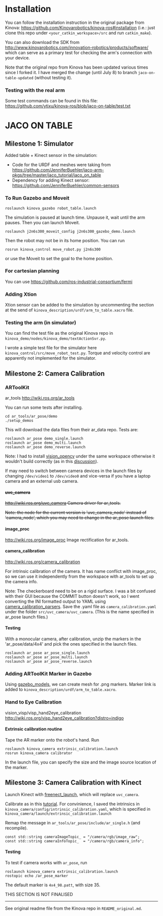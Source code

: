 # Installation

You can follow the installation instruction in the original package from Kinova: https://github.com/Kinovarobotics/kinova-ros#installation (i.e.: just clone this repo under `<your_catkin_workspace>/src` and run `catkin_make`).

You can also download the SDK from http://www.kinovarobotics.com/innovation-robotics/products/software/ which can serve as a primary test for checking the arm's connection with your device. 

Note that the original repo from Kinova has been updated various times since I forked it. I have merged the change (until July 8) to branch `jaco-on-table-updated` (without testing it).

### Testing with the real arm

Some test commands can be found in this file: https://github.com/ytixu/kinova-ros/blob/jaco-on-table/test.txt

# JACO ON TABLE

## Milestone 1: Simulator

Added table + Kinect sensor in the simulation:

- Code for the URDF and meshes were taking from https://github.com/JenniferBuehler/jaco-arm-pkgs/tree/master/jaco_tutorial/jaco_on_table
- Dependency for adding Kinect sensor: https://github.com/JenniferBuehler/common-sensors

### To Run Gazebo and Moveit

```
roslaunch kinova_gazebo robot_table.launch
```

The simulation is paused at launch time. Unpause it, wait until the arm pauses. Then you can launch Moveit.

```
roslaunch j2n6s300_moveit_config j2n6s300_gazebo_demo.launch
```

Then the robot may not be in its home position. You can run

```
rosrun kinova_control move_robot.py j2n6s300
```
or use the Moveit to set the goal to the home position.

### For cartesian planning

You can use https://github.com/ros-industrial-consortium/fermi


### Adding Xtion

Xtion sensor can be added to the simulation by uncommenting the section at the send of `kinova_description/urdf/arm_to_table.xacro` file.

### Testing the arm (in simulator)

You can find the test file as the original Kinova repo in `kinova_demo/nodes/kinova_demo/textActionSvr.py`.

I wrote a simple test file for the simulator here `kinova_control/src/move_robot_test.py`. Torque and velocity control are apparently not implemented for the simulator.


## Milestone 2: Camera Calibration

### ARToolKit

ar_tools http://wiki.ros.org/ar_tools

You can run some tests after installing.

```
cd ar_tools/ar_pose/demo
./setup_demos
```

This will download the data files from their ar_data repo. Tests are:

```
roslaunch ar_pose demo_single.launch
roslaunch ar_pose demo_multi.launch
roslaunch ar_pose demo_reverse.launch

```

Note: I had to install [vision_opencv](http://wiki.ros.org/vision_opencv) under the same workspace otherwise it wouldn't build correctly (as in this [discussion](http://answers.ros.org/question/209293/error-trying-to-catkin_make-ar_pose-package/)).

If may need to switch between camera devices in the launch files by changing `/dev/video1` to `/dev/video0` and vice-versa if you have a laptop camera and an external usb camera.

#### ~~uvc_camera~~
~~http://wiki.ros.org/uvc_camera Camera driver for ar_tools.~~

~~Note: the node for the current version is 'uvc_camera_node' instead of 'camera_node', which you may need to change in the ar_pose launch files.~~

#### image_proc
http://wiki.ros.org/image_proc Image rectification for ar_tools.

#### camera_calibration
http://wiki.ros.org/camera_calibration

For intrinsic calibration of the camera. It has name conflict with image_proc, so we can use it independently from the workspace with ar_tools to set up the camera info.

Note: The checkerboard need to be on a rigid surface. I was a bit confused with their GUI because the COMMIT button doesn't work, so I went converting the INI formatted output to YAML using [camera_calibration_parsers](http://wiki.ros.org/camera_calibration_parsers). Save the .yaml file as `camera_calibration.yaml` under the folder `src/uvc_camera/uvc_camera`. (This is the name specified in ar_pose launch files.)

#### Testing

With a monocular camera, after calibration, unzip the markers in the 'ar_pose/data/4x4' and pick the ones specified in the launch files.

```
roslaunch ar_pose ar_pose_single.launch
roslaunch ar_pose ar_pose_multi.launch
roslaunch ar_pose ar_pose_reverse.launch

```

### Adding ARToolKit Marker in Gazebo

Using [gazebo_models](https://github.com/mikaelarguedas/gazebo_models), we can create mesh for .png markers. Marker link is added to `kinova_description/urdf/arm_to_table.xacro`.

### Hand to Eye Calibration

vision_visp/visp_hand2eye_calibration http://wiki.ros.org/visp_hand2eye_calibration?distro=indigo

#### Extrinsic calibration routine

Tape the AR marker onto the robot's hand. Run

```
roslaunch kinova_camera extrinsic_calibration.launch
rosrun kinova_camera calibrator
```

In the launch file, you can specify the size and the image source location of the marker.


## Milestone 3: Camera Calibration with Kinect

Launch Kinect with [freenect_launch](http://wiki.ros.org/freenect_launch), which will replace `uvc_camera`.

Calibrate as in this [tutorial](http://wiki.ros.org/openni_launch/Tutorials/IntrinsicCalibration). For convinience, I saved the intrinsics in `kinova_camera/config/intrinsic_calibration.yaml`, which is specified in `kinova_camera/launch/extrinsic_calibration.launch`

Remap the message in `ar_tools/ar_pose/include/ar_single.h` (and recompile).
```
const std::string cameraImageTopic_ = "/camera/rgb/image_raw";
const std::string cameraInfoTopic_  = "/camera/rgb/camera_info";
```

#### Testing

To test if camera works with `ar_pose`, run

```
roslaunch kinova_camera extrinsic_calibration.launch
rostopic echo /ar_pose_marker
```

The default marker is `4x4_98.patt`, with size 35.

THIS SECTION IS NOT FINALISED 

---

See original readme file from the Kinova repo in `README_original.md`.
